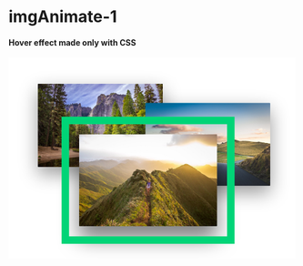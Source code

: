 # imgAnimate-1
#### Hover effect made only with CSS

![imgAnimate-1](https://github.com/fprl0198/imgAnimate-1/blob/master/imgAnimate-1.png)
